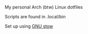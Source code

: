 My personal Arch (btw) Linux dotfiles

Scripts are found in .local/bin

Set up using [GNU stow](https://www.gnu.org/software/stow/)
